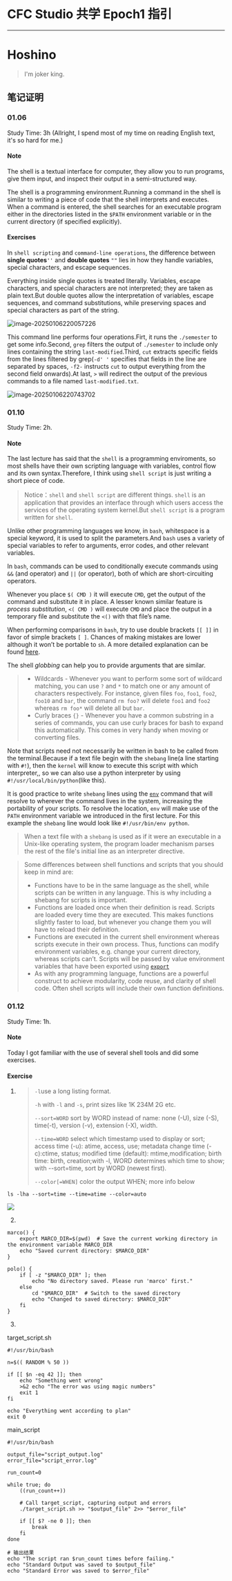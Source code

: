 # CFC Studio 共学 Epoch1 指引
---
# Hoshino

> I'm joker king.

## 笔记证明

### 01.06

Study Time: 3h (Allright, I spend most of my time on reading English text, it's so hard for me.)

#### Note

The shell is a textual interface for computer, they allow you to run programs, give them input, and inspect their output in a semi-structured way.

The shell is a programming environment.Running a command in the shell is similar to writing a piece of code that the shell interprets and executes. When a command is entered, the shell searches for an executable program either in the directories listed in the `$PATH` environment variable or in the current directory (if specified explicitly).

#### Exercises

In `shell scripting` and `command-line operations`, the difference between **single quotes**`''` and **double quotes** `""`  lies in how they handle variables, special characters, and escape sequences. 

Everything inside single quotes is treated literally. Variables, escape characters, and special characters are not interpreted; they are taken as plain text.But double quotes allow the interpretation of variables, escape sequences, and command substitutions, while preserving spaces and special characters as part of the string.

![image-20250106220057226](https://minio.drivefly.cn:443/image-hoshino/blog/2025/01/06/image-20250106220057226.png)

This command line performs four operations.Firt, it runs the `./semester` to get some info.Second, `grep` filters the output of `./semester` to include only lines containing the string `last-modified`.Third, `cut` extracts specific fields from the lines filtered by grep(`-d' '` specifies that fields in the line are separated by spaces, `-f2-` instructs `cut` to output everything from the second field onwards).At last, `>` will  redirect the output of the previous commands to a file named `last-modified.txt`.

![image-20250106220743702](https://minio.drivefly.cn:443/image-hoshino/blog/2025/01/06/image-20250106220743702.png) 

### 01.10

Study Time: 2h.

#### Note

The last lecture has said that the `shell` is a programming enviroments, so most shells have their own scripting language with variables, control flow and its own syntax.Therefore, I think using `shell script` is just writing a short piece of code.

> Notice：`shell` and `shell script` are different things. `shell` is an application that provides an interface through which users access the services of the operating system kernel.But `shell script` is a program written for `shell`.
>

Unlike other programming languages we know, in `bash`, whitespace is a special keyword, it is used to split the parameters.And `bash` uses a variety of special variables to refer to arguments, error codes, and other relevant variables.

In `bash`, commands can be used to conditionally execute commands using `&&` (and operator) and `||` (or operator), both of which are short-circuiting operators.

Whenever you place `$( CMD )` it will execute `CMD`, get the output of the command and substitute it in place. A lesser known similar feature is *process substitution*, `<( CMD )` will execute `CMD` and place the output in a temporary file and substitute the `<()` with that file’s name.

When performing comparisons in `bash`, try to use double brackets `[[ ]]` in favor of simple brackets `[ ]`. Chances of making mistakes are lower although it won’t be portable to `sh`. A more detailed explanation can be found [here](http://mywiki.wooledge.org/BashFAQ/031).

The shell *globbing* can help you to provide arguments that are similar.

> - Wildcards - Whenever you want to perform some sort of wildcard matching, you can use `?` and `*` to match one or any amount of characters respectively. For instance, given files `foo`, `foo1`, `foo2`, `foo10` and `bar`, the command `rm foo?` will delete `foo1` and `foo2` whereas `rm foo*` will delete all but `bar`.
> - Curly braces `{}` - Whenever you have a common substring in a series of commands, you can use curly braces for bash to expand this automatically. This comes in very handy when moving or converting files.

Note that scripts need not necessarily be written in bash to be called from the terminal.Because if a text file begin with the `shebang` line(a line starting with `#!`), then the `kernel` will know to execute this script with which interpreter,, so we can also use  a python interpreter by using `#!/usr/local/bin/python`(like this).

It is good practice to write `shebang` lines using the [`env`](https://www.man7.org/linux/man-pages/man1/env.1.html) command that will resolve to wherever the command lives in the system, increasing the portability of your scripts. To resolve the location, `env` will make use of the `PATH` environment variable we introduced in the first lecture. For this example the `shebang` line would look like `#!/usr/bin/env python`.

> When a text file with a `shebang` is used as if it were an executable in a Unix-like operating system, the program loader mechanism parses the rest of the file's initial line as an interpreter directive.

> Some differences between shell functions and scripts that you should keep in mind are:
>
> - Functions have to be in the same language as the shell, while scripts can be written in any language. This is why including a shebang for scripts is important.
> - Functions are loaded once when their definition is read. Scripts are loaded every time they are executed. This makes functions slightly faster to load, but whenever you change them you will have to reload their definition.
> - Functions are executed in the current shell environment whereas scripts execute in their own process. Thus, functions can modify environment variables, e.g. change your current directory, whereas scripts can’t. Scripts will be passed by value environment variables that have been exported using [`export`](https://www.man7.org/linux/man-pages/man1/export.1p.html)
> - As with any programming language, functions are a powerful construct to achieve modularity, code reuse, and clarity of shell code. Often shell scripts will include their own function definitions.

### 01.12

Study Time: 1h.

#### Note

Today I got familiar with the use of several shell tools and did some exercises.

#### Exercise

1. > `-l`use a long listing format.
   >
   > `-h` with `-l` and `-s`, print sizes like 1K 234M 2G etc.
   >
   > `--sort=WORD` sort by WORD instead of name: none (-U), size (-S), time(-t), version (-v), extension (-X), width.
   >
   > `--time=WORD` select which timestamp used to display or sort; access time (-u): atime, access, use; metadata change time (-c):ctime, status; modified time (default): mtime,modification; birth time: birth, creation;with -l, WORD determines which time to show; with --sort=time, sort by WORD (newest first).
   >
   > `--color[=WHEN]`  color the output WHEN; more info below

```shell
ls -lha --sort=time --time=atime --color=auto
```

![](https://raw.githubusercontent.com/xszhangxiaocuo/picBed/master/picBed/image-20250111175249287.png)

2.

```shell
marco() {
    export MARCO_DIR=$(pwd)  # Save the current working directory in the environment variable MARCO_DIR
    echo "Saved current directory: $MARCO_DIR"
}

polo() {
    if [ -z "$MARCO_DIR" ]; then
        echo "No directory saved. Please run 'marco' first."
    else
        cd "$MARCO_DIR"  # Switch to the saved directory
        echo "Changed to saved directory: $MARCO_DIR"
    fi
}
```

3.

target_script.sh

```shell
#!/usr/bin/bash

n=$(( RANDOM % 50 ))

if [[ $n -eq 42 ]]; then
    echo "Something went wrong"
    >&2 echo "The error was using magic numbers"
    exit 1 
fi

echo "Everything went according to plan"
exit 0 
```

main_script

```shell
#!/usr/bin/bash

output_file="script_output.log"
error_file="script_error.log"

run_count=0

while true; do
    ((run_count++))

    # Call target_script, capturing output and errors
    ./target_script.sh >> "$output_file" 2>> "$error_file"

    if [[ $? -ne 0 ]]; then
        break
    fi
done

# 输出结果
echo "The script ran $run_count times before failing."
echo "Standard Output was saved to $output_file"
echo "Standard Error was saved to $error_file"
```

